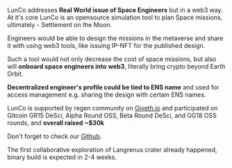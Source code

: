 LunCo addresses **Real World issue of Space Engineers** but in a web3 way. At it's core LunCo is an opensource simulation tool to plan Space missions, ultimately - Settlement on the Moon.

Engineers would be able to design the missions in the metaverse and share it with using web3 tools, like issuing IP-NFT for the published design.

Such a tool would not only decrease the cost of space missions, but also will **onboard space engineers into web3**, literally bring crypto beyond Earth Orbit.

**Decentralized engineer's profile could be tied to ENS name** and used for access management e.g. sharing the design with certain ENS names.

LunCo is supported by regen community on [Giveth.io]([https://giveth.io/project/lunco-collaborative-engineering?referrer_id=0hWfCeRLhwayen8MGBaZGP0CLZv1](https://t.co/YxIG7o0Lii)) and participated on Gitcoin GR15 DeSci, Alpha Round OSS, Beta Round DeSci, and GG18 OSS rounds, and **overall raised ~$30k**

Don't forget to check our [Github](https://github.com/LunCoSim/lunco-sim).

The first collaborative exploration of Langrenus crater already happened, binary build is expected in 2-4 weeks.